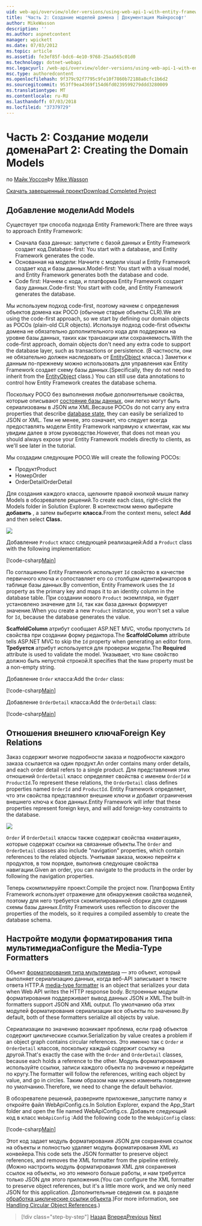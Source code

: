 ```yaml
---
uid: web-api/overview/older-versions/using-web-api-1-with-entity-framework-5/using-web-api-with-entity-framework-part-2
title: 'Часть 2: Создание моделей домена | Документация Майкрософт'
author: MikeWasson
description: ''
ms.author: aspnetcontent
manager: wpickett
ms.date: 07/03/2012
ms.topic: article
ms.assetid: fe3ef85f-bdc6-4e10-9768-25aa565c01d0
ms.technology: dotnet-webapi
msc.legacyurl: /web-api/overview/older-versions/using-web-api-1-with-entity-framework-5/using-web-api-with-entity-framework-part-2
msc.type: authoredcontent
ms.openlocfilehash: 9f379c92f7795c9fe10f7860b72188a8cfc1b6d2
ms.sourcegitcommit: 953ff9ea4369f154d6fd0239599279ddd3280009
ms.translationtype: MT
ms.contentlocale: ru-RU
ms.lasthandoff: 07/03/2018
ms.locfileid: "37379729"
---
```

<a name="part-2-creating-the-domain-models"></a><span data-ttu-id="1f5b3-102">Часть 2: Создание модели домена</span><span class="sxs-lookup"><span data-stu-id="1f5b3-102">Part 2: Creating the Domain Models</span></span>
====================
<span data-ttu-id="1f5b3-103">по [Майк Уоссон](https://github.com/MikeWasson)</span><span class="sxs-lookup"><span data-stu-id="1f5b3-103">by [Mike Wasson](https://github.com/MikeWasson)</span></span>

[<span data-ttu-id="1f5b3-104">Скачать завершенный проект</span><span class="sxs-lookup"><span data-stu-id="1f5b3-104">Download Completed Project</span></span>](http://code.msdn.microsoft.com/ASP-NET-Web-API-with-afa30545)

## <a name="add-models"></a><span data-ttu-id="1f5b3-105">Добавление модели</span><span class="sxs-lookup"><span data-stu-id="1f5b3-105">Add Models</span></span>

<span data-ttu-id="1f5b3-106">Существует три способа подхода Entity Framework:</span><span class="sxs-lookup"><span data-stu-id="1f5b3-106">There are three ways to approach Entity Framework:</span></span>

- <span data-ttu-id="1f5b3-107">Сначала база данных: запустите с базой данных и Entity Framework создает код.</span><span class="sxs-lookup"><span data-stu-id="1f5b3-107">Database-first: You start with a database, and Entity Framework generates the code.</span></span>
- <span data-ttu-id="1f5b3-108">Основанная на модели: Начните с модели visual и Entity Framework создает код и базы данных.</span><span class="sxs-lookup"><span data-stu-id="1f5b3-108">Model-first: You start with a visual model, and Entity Framework generates both the database and code.</span></span>
- <span data-ttu-id="1f5b3-109">Code first: Начнем с кода, и платформа Entity Framework создает базу данных.</span><span class="sxs-lookup"><span data-stu-id="1f5b3-109">Code-first: You start with code, and Entity Framework generates the database.</span></span>

<span data-ttu-id="1f5b3-110">Мы используем подход code-first, поэтому начнем с определения объектов домена как POCO (обычные старые объекты CLR).</span><span class="sxs-lookup"><span data-stu-id="1f5b3-110">We are using the code-first approach, so we start by defining our domain objects as POCOs (plain-old CLR objects).</span></span> <span data-ttu-id="1f5b3-111">Используя подход code-first объекты домена не обязательно дополнительного кода для поддержки на уровне базы данных, таких как транзакции или сохраняемость.</span><span class="sxs-lookup"><span data-stu-id="1f5b3-111">With the code-first approach, domain objects don't need any extra code to support the database layer, such as transactions or persistence.</span></span> <span data-ttu-id="1f5b3-112">(В частности, они не обязательно должен наследовать от [EntityObject](https://msdn.microsoft.com/library/system.data.objects.dataclasses.entityobject.aspx) класса.) Заметки к данным по-прежнему можно использовать для управления как Entity Framework создает схему базы данных.</span><span class="sxs-lookup"><span data-stu-id="1f5b3-112">(Specifically, they do not need to inherit from the [EntityObject](https://msdn.microsoft.com/library/system.data.objects.dataclasses.entityobject.aspx) class.) You can still use data annotations to control how Entity Framework creates the database schema.</span></span>

<span data-ttu-id="1f5b3-113">Поскольку POCO без выполнения любые дополнительные свойства, которые описывают [состояние базы данных](https://msdn.microsoft.com/library/system.data.entitystate.aspx), они легко могут быть сериализованы в JSON или XML.</span><span class="sxs-lookup"><span data-stu-id="1f5b3-113">Because POCOs do not carry any extra properties that describe [database state](https://msdn.microsoft.com/library/system.data.entitystate.aspx), they can easily be serialized to JSON or XML.</span></span> <span data-ttu-id="1f5b3-114">Тем не менее, это означает, что следует всегда предоставлять модели Entity Framework напрямую к клиентам, как мы увидим далее в этом руководстве.</span><span class="sxs-lookup"><span data-stu-id="1f5b3-114">However, that does not mean you should always expose your Entity Framework models directly to clients, as we'll see later in the tutorial.</span></span>

<span data-ttu-id="1f5b3-115">Мы создадим следующие POCO.</span><span class="sxs-lookup"><span data-stu-id="1f5b3-115">We will create the following POCOs:</span></span>

- <span data-ttu-id="1f5b3-116">Продукт</span><span class="sxs-lookup"><span data-stu-id="1f5b3-116">Product</span></span>
- <span data-ttu-id="1f5b3-117">Номер</span><span class="sxs-lookup"><span data-stu-id="1f5b3-117">Order</span></span>
- <span data-ttu-id="1f5b3-118">OrderDetail</span><span class="sxs-lookup"><span data-stu-id="1f5b3-118">OrderDetail</span></span>

<span data-ttu-id="1f5b3-119">Для создания каждого класса, щелкните правой кнопкой мыши папку Models в обозревателе решений.</span><span class="sxs-lookup"><span data-stu-id="1f5b3-119">To create each class, right-click the Models folder in Solution Explorer.</span></span> <span data-ttu-id="1f5b3-120">В контекстном меню выберите **добавить** , а затем выберите **класса.**</span><span class="sxs-lookup"><span data-stu-id="1f5b3-120">From the context menu, select **Add** and then select **Class.**</span></span>

![](using-web-api-with-entity-framework-part-2/_static/image1.png)

<span data-ttu-id="1f5b3-121">Добавление `Product` класс следующей реализацией:</span><span class="sxs-lookup"><span data-stu-id="1f5b3-121">Add a `Product` class with the following implementation:</span></span>

[!code-csharp[Main](using-web-api-with-entity-framework-part-2/samples/sample1.cs)]

<span data-ttu-id="1f5b3-122">По соглашению Entity Framework использует `Id` свойство в качестве первичного ключа и сопоставляет его со столбцом идентификаторов в таблице базы данных.</span><span class="sxs-lookup"><span data-stu-id="1f5b3-122">By convention, Entity Framework uses the `Id` property as the primary key and maps it to an identity column in the database table.</span></span> <span data-ttu-id="1f5b3-123">При создании нового `Product` экземпляра, не будет установлено значение для `Id`, так как база данных формирует значение.</span><span class="sxs-lookup"><span data-stu-id="1f5b3-123">When you create a new `Product` instance, you won't set a value for `Id`, because the database generates the value.</span></span>

<span data-ttu-id="1f5b3-124">**ScaffoldColumn** атрибут сообщает ASP.NET MVC, чтобы пропустить `Id` свойства при создании форму редактора.</span><span class="sxs-lookup"><span data-stu-id="1f5b3-124">The **ScaffoldColumn** attribute tells ASP.NET MVC to skip the `Id` property when generating an editor form.</span></span> <span data-ttu-id="1f5b3-125">**Требуется** атрибут используется для проверки модели.</span><span class="sxs-lookup"><span data-stu-id="1f5b3-125">The **Required** attribute is used to validate the model.</span></span> <span data-ttu-id="1f5b3-126">Указывает, что `Name` свойство должно быть непустой строкой.</span><span class="sxs-lookup"><span data-stu-id="1f5b3-126">It specifies that the `Name` property must be a non-empty string.</span></span>

<span data-ttu-id="1f5b3-127">Добавление `Order` класса:</span><span class="sxs-lookup"><span data-stu-id="1f5b3-127">Add the `Order` class:</span></span>

[!code-csharp[Main](using-web-api-with-entity-framework-part-2/samples/sample2.cs)]

<span data-ttu-id="1f5b3-128">Добавление `OrderDetail` класса:</span><span class="sxs-lookup"><span data-stu-id="1f5b3-128">Add the `OrderDetail` class:</span></span>

[!code-csharp[Main](using-web-api-with-entity-framework-part-2/samples/sample3.cs)]

## <a name="foreign-key-relations"></a><span data-ttu-id="1f5b3-129">Отношения внешнего ключа</span><span class="sxs-lookup"><span data-stu-id="1f5b3-129">Foreign Key Relations</span></span>

<span data-ttu-id="1f5b3-130">Заказ содержит многие подробности заказа и подробности каждого заказа ссылается на один продукт.</span><span class="sxs-lookup"><span data-stu-id="1f5b3-130">An order contains many order details, and each order detail refers to a single product.</span></span> <span data-ttu-id="1f5b3-131">Для представления этих отношений `OrderDetail` класс определяет свойства с именем `OrderId` и `ProductId`.</span><span class="sxs-lookup"><span data-stu-id="1f5b3-131">To represent these relations, the `OrderDetail` class defines properties named `OrderId` and `ProductId`.</span></span> <span data-ttu-id="1f5b3-132">Entity Framework определяет, что эти свойства представляют внешние ключи и добавит ограничения внешнего ключа к базе данных.</span><span class="sxs-lookup"><span data-stu-id="1f5b3-132">Entity Framework will infer that these properties represent foreign keys, and will add foreign-key constraints to the database.</span></span>

![](using-web-api-with-entity-framework-part-2/_static/image2.png)

<span data-ttu-id="1f5b3-133">`Order` И `OrderDetail` классы также содержат свойства «навигация», которые содержат ссылки на связанные объекты.</span><span class="sxs-lookup"><span data-stu-id="1f5b3-133">The `Order` and `OrderDetail` classes also include "navigation" properties, which contain references to the related objects.</span></span> <span data-ttu-id="1f5b3-134">Учитывая заказа, можно перейти к продуктов, в том порядке, выполнив следующие свойства навигации.</span><span class="sxs-lookup"><span data-stu-id="1f5b3-134">Given an order, you can navigate to the products in the order by following the navigation properties.</span></span>

<span data-ttu-id="1f5b3-135">Теперь скомпилируйте проект.</span><span class="sxs-lookup"><span data-stu-id="1f5b3-135">Compile the project now.</span></span> <span data-ttu-id="1f5b3-136">Платформа Entity Framework использует отражение для обнаружения свойства моделей, поэтому для него требуется скомпилированной сборки для создания схемы базы данных.</span><span class="sxs-lookup"><span data-stu-id="1f5b3-136">Entity Framework uses reflection to discover the properties of the models, so it requires a compiled assembly to create the database schema.</span></span>

## <a name="configure-the-media-type-formatters"></a><span data-ttu-id="1f5b3-137">Настройте модули форматирования типа мультимедиа</span><span class="sxs-lookup"><span data-stu-id="1f5b3-137">Configure the Media-Type Formatters</span></span>

<span data-ttu-id="1f5b3-138">Объект [форматирования типа мультимедиа](../../formats-and-model-binding/media-formatters.md) — это объект, который выполняет сериализацию данных, когда веб-API записывает в тексте ответа HTTP.</span><span class="sxs-lookup"><span data-stu-id="1f5b3-138">A [media-type formatter](../../formats-and-model-binding/media-formatters.md) is an object that serializes your data when Web API writes the HTTP response body.</span></span> <span data-ttu-id="1f5b3-139">Встроенные модули форматирования поддерживает вывод данных JSON и XML.</span><span class="sxs-lookup"><span data-stu-id="1f5b3-139">The built-in formatters support JSON and XML output.</span></span> <span data-ttu-id="1f5b3-140">По умолчанию оба этих модулей форматирования сериализации все объекты по значению.</span><span class="sxs-lookup"><span data-stu-id="1f5b3-140">By default, both of these formatters serialize all objects by value.</span></span>

<span data-ttu-id="1f5b3-141">Сериализации по значению возникает проблема, если граф объектов содержит циклические ссылки.</span><span class="sxs-lookup"><span data-stu-id="1f5b3-141">Serialization by value creates a problem if an object graph contains circular references.</span></span> <span data-ttu-id="1f5b3-142">Это именно так с `Order` и `OrderDetail` классов, поскольку каждый содержит ссылку на другой.</span><span class="sxs-lookup"><span data-stu-id="1f5b3-142">That's exactly the case with the `Order` and `OrderDetail` classes, because each holds a reference to the other.</span></span> <span data-ttu-id="1f5b3-143">Модуль форматирования используйте ссылки, записи каждого объекта по значению и перейдите по кругу.</span><span class="sxs-lookup"><span data-stu-id="1f5b3-143">The formatter will follow the references, writing each object by value, and go in circles.</span></span> <span data-ttu-id="1f5b3-144">Таким образом нам нужно изменить поведение по умолчанию.</span><span class="sxs-lookup"><span data-stu-id="1f5b3-144">Therefore, we need to change the default behavior.</span></span>

<span data-ttu-id="1f5b3-145">В обозревателе решений, разверните приложение\_запустите папку и откройте файл WebApiConfig.cs.</span><span class="sxs-lookup"><span data-stu-id="1f5b3-145">In Solution Explorer, expand the App\_Start folder and open the file named WebApiConfig.cs.</span></span> <span data-ttu-id="1f5b3-146">Добавьте следующий код в класс `WebApiConfig` :</span><span class="sxs-lookup"><span data-stu-id="1f5b3-146">Add the following code to the `WebApiConfig` class:</span></span>

[!code-csharp[Main](using-web-api-with-entity-framework-part-2/samples/sample4.cs?highlight=11)]

<span data-ttu-id="1f5b3-147">Этот код задает модуль форматирования JSON для сохранения ссылок на объекты и полностью удаляет модуль форматирования XML из конвейера.</span><span class="sxs-lookup"><span data-stu-id="1f5b3-147">This code sets the JSON formatter to preserve object references, and removes the XML formatter from the pipeline entirely.</span></span> <span data-ttu-id="1f5b3-148">(Можно настроить модуль форматирования XML для сохранения ссылок на объекты, но это немного больше работы, и нам требуется только JSON для этого приложения.</span><span class="sxs-lookup"><span data-stu-id="1f5b3-148">(You can configure the XML formatter to preserve object references, but it's a little more work, and we only need JSON for this application.</span></span> <span data-ttu-id="1f5b3-149">Дополнительные сведения см. в разделе [обработка циклические ссылки объекта](../../formats-and-model-binding/json-and-xml-serialization.md#handling_circular_object_references).)</span><span class="sxs-lookup"><span data-stu-id="1f5b3-149">For more information, see [Handling Circular Object References](../../formats-and-model-binding/json-and-xml-serialization.md#handling_circular_object_references).)</span></span>

> [!div class="step-by-step"]
> <span data-ttu-id="1f5b3-150">[Назад](using-web-api-with-entity-framework-part-1.md)
> [Вперед](using-web-api-with-entity-framework-part-3.md)</span><span class="sxs-lookup"><span data-stu-id="1f5b3-150">[Previous](using-web-api-with-entity-framework-part-1.md)
[Next](using-web-api-with-entity-framework-part-3.md)</span></span>
